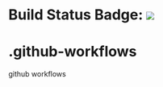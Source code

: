 # Build Status Badge: ![](https://github.com/nareshravuula/github-actions/workflows/first/badge.svg)
# .github-workflows
github workflows
